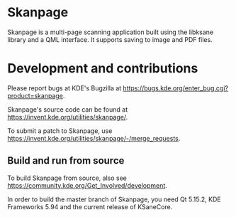 <!--
 SPDX-FileCopyrightText: 2021 by Alexander Stippich <a.stippich@gmx.net>

 SPDX-License-Identifier: GPL-2.0-only OR GPL-3.0-only OR LicenseRef-KDE-Accepted-GPL
-->


# Skanpage

Skanpage is a multi-page scanning application built using the libksane library and a QML interface.
It supports saving to image and PDF files.

# Development and contributions

Please report bugs at KDE's Bugzilla at https://bugs.kde.org/enter_bug.cgi?product=skanpage.

Skanpage's source code can be found at https://invent.kde.org/utilities/skanpage/.

To submit a patch to Skanpage, use https://invent.kde.org/utilities/skanpage/-/merge_requests.

## Build and run from source

To build Skanpage from source, also see https://community.kde.org/Get_Involved/development.

In order to build the master branch of Skanpage, you need Qt 5.15.2, KDE Frameworks 5.94 and the current release of KSaneCore.
